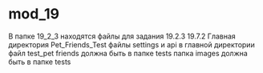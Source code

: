 # mod_19
В папке 19_2_3 находятся файлы для задания 19.2.3
19.7.2
Главная директория Pet_Friends_Test
файлы settings и api в главной директории
файл test_pet friends должна быть в папке tests
папка images должна быть в папке tests

